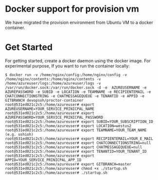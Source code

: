 # Docker support for provision vm

We have migrated the provision environment from Ubuntu VM to a docker container.

# Get Started

For getting started, create a docker daemon using the docker image. For experimental purpose,
If you want to run the container locally:

```
$ docker run -v /home/nginx/config:/home/nginx/config -v /home/nginx/contents:/home/nginx/contents -v /home/azureuser/logs:/home/azureuser/logs -v /var/run/docker.sock:/var/run/docker.sock -d -e  AZUREUSERNAME -e AZUREPASSWORD -e SUBID -e LOCATION -e TEAMNAME -e RECIPIENTEMAIL -e CHATCONNECTIONSTRING -e CHATMESSAGEQUEUE -e TENANTID -e APPID -e GITBRANCH devopsoh/proctor-container
root@531ed021c2c5:/home/azureuser# export AZUREUSERNAME=YOUR_SERVICE_PRINICPAL_NAME
root@531ed021c2c5:/home/azureuser# export AZUREPASSWORD=YOUR_SERVICE_PRINICPAL_PASSWORD
root@531ed021c2c5:/home/azureuser# export SUBID=YOUR_SUBSCRIPTION_ID
root@531ed021c2c5:/home/azureuser# export LOCATION=westus2
root@531ed021c2c5:/home/azureuser# export TEAMNAME=YOUR_TEAM_NAME (e.g. ushioh)
root@531ed021c2c5:/home/azureuser# export RECIPIENTEMAIL=YOUR_E_MAIL
root@531ed021c2c5:/home/azureuser# export CHATCONNECTIONSTRING=null
root@531ed021c2c5:/home/azureuser# export CHATMESSAGEQUEUE=null
root@531ed021c2c5:/home/azureuser# export TENANTID=YOUR_TENANT_ID
root@531ed021c2c5:/home/azureuser# export APPID=YOUR_SERVICE_PRINICPAL_APP_ID
root@531ed021c2c5:/home/azureuser# export GITBRANCH=master
root@531ed021c2c5:/home/azureuser# chmod +x ./startup.sh
root@531ed021c2c5:/home/azureuser# ./startup.sh
```
